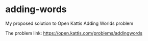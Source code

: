 # adding-words
My proposed solution to Open Kattis Adding Worlds problem

The problem link: https://open.kattis.com/problems/addingwords
